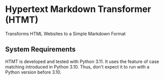 # Hypertext Markdown Transformer (HTMT)

Transforms HTML Websites to a Simple Markdown Format

## System Requirements

HTMT is developed and tested with Python 3.11.
It uses the feature of case matching introduced in Python 3.10.
Thus, don't expect it to run with a Python version before 3.10.